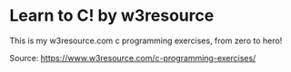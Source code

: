# Learn to C! by w3resource

This is my w3resource.com c programming exercises, from zero to hero!

Source: https://www.w3resource.com/c-programming-exercises/
